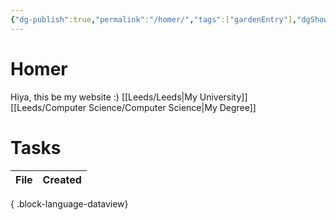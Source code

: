 ```yaml
---
{"dg-publish":true,"permalink":"/homer/","tags":["gardenEntry"],"dgShowInlineTitle":false}
---
```


# Homer
Hiya, this be my website :)
[[Leeds/Leeds\|My University]]
[[Leeds/Computer Science/Computer Science\|My Degree]]


# Tasks
| File | Created |
| ---- | ------- |

{ .block-language-dataview}